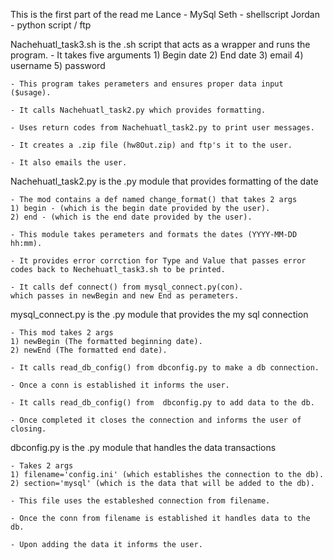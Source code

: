 This is the first part of the read me
Lance  - MySql
Seth   - shellscript
Jordan - python script / ftp

Nachehuatl_task3.sh is the .sh script that acts as a wrapper and runs the program.
	- It takes five arguments
	1) Begin date
	2) End date
	3) email
	4) username
	5) password
	
	- This program takes perameters and ensures proper data input ($usage).

	- It calls Nachehuatl_task2.py which provides formatting.

	- Uses return codes from Nachehuatl_task2.py to print user messages.

	- It creates a .zip file (hw8Out.zip) and ftp's it to the user.

	- It also emails the user.


Nachehuatl_task2.py is the .py module that provides formatting of the date

	- The mod contains a def named change_format() that takes 2 args
	1) begin - (which is the begin date provided by the user).
	2) end - (which is the end date provided by the user).

	- This module takes perameters and formats the dates (YYYY-MM-DD hh:mm).

	- It provides error corrction for Type and Value that passes error codes back to Nechehuatl_task3.sh to be printed.

	- It calls def connect() from mysql_connect.py(con).
	which passes in newBegin and new End as perameters.


mysql_connect.py is the .py module that provides the my sql connection

	- This mod takes 2 args
	1) newBegin (The formatted beginning date).
	2) newEnd (The formatted end date).

	- It calls read_db_config() from dbconfig.py to make a db connection.
	
	- Once a conn is established it informs the user.

	- It calls read_db_config() from  dbconfig.py to add data to the db.

	- Once completed it closes the connection and informs the user of closing.


dbconfig.py is the .py module that handles the data transactions

	- Takes 2 args
	1) filename='config.ini' (which establishes the connection to the db).
	2) section='mysql' (which is the data that will be added to the db).

	- This file uses the estableshed connection from filename.

	- Once the conn from filename is established it handles data to the db.

	- Upon adding the data it informs the user.
